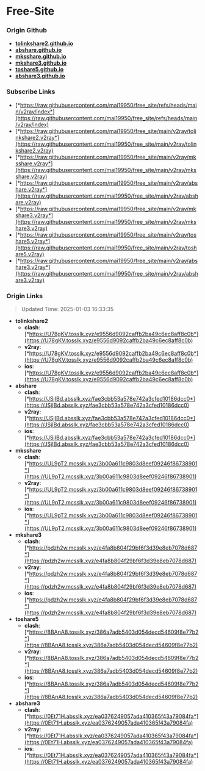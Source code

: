 # Free-Site

### Origin Github

- [**tolinkshare2.github.io**](https://github.com/tolinkshare2/tolinkshare2.github.io)
- [**abshare.github.io**](https://github.com/abshare/abshare.github.io)
- [**mksshare.github.io**](https://github.com/mksshare/mksshare.github.io)
- [**mkshare3.github.io**](https://github.com/mkshare3/mkshare3.github.io)
- [**toshare5.github.io**](https://github.com/toshare5/toshare5.github.io)
- [**abshare3.github.io**](https://github.com/abshare3/abshare3.github.io)

### Subscribe Links

- [*https://raw.githubusercontent.com/mai19950/free_site/refs/heads/main/v2ray/index*](https://raw.githubusercontent.com/mai19950/free_site/refs/heads/main/v2ray/index)
- [*https://raw.githubusercontent.com/mai19950/free_site/main/v2ray/tolinkshare2.v2ray*](https://raw.githubusercontent.com/mai19950/free_site/main/v2ray/tolinkshare2.v2ray)
- [*https://raw.githubusercontent.com/mai19950/free_site/main/v2ray/mksshare.v2ray*](https://raw.githubusercontent.com/mai19950/free_site/main/v2ray/mksshare.v2ray)
- [*https://raw.githubusercontent.com/mai19950/free_site/main/v2ray/abshare.v2ray*](https://raw.githubusercontent.com/mai19950/free_site/main/v2ray/abshare.v2ray)
- [*https://raw.githubusercontent.com/mai19950/free_site/main/v2ray/mkshare3.v2ray*](https://raw.githubusercontent.com/mai19950/free_site/main/v2ray/mkshare3.v2ray)
- [*https://raw.githubusercontent.com/mai19950/free_site/main/v2ray/toshare5.v2ray*](https://raw.githubusercontent.com/mai19950/free_site/main/v2ray/toshare5.v2ray)
- [*https://raw.githubusercontent.com/mai19950/free_site/main/v2ray/abshare3.v2ray*](https://raw.githubusercontent.com/mai19950/free_site/main/v2ray/abshare3.v2ray)

### Origin Links

> Updated Time: 2025-01-03 16:33:35

- **tolinkshare2**
  - **clash**: [*https://U78gKV.tosslk.xyz/e9556d9092caffb2ba49c6ec8aff8c0b*](https://U78gKV.tosslk.xyz/e9556d9092caffb2ba49c6ec8aff8c0b)
  - **v2ray**: [*https://U78gKV.tosslk.xyz/e9556d9092caffb2ba49c6ec8aff8c0b*](https://U78gKV.tosslk.xyz/e9556d9092caffb2ba49c6ec8aff8c0b)
  - **ios**: [*https://U78gKV.tosslk.xyz/e9556d9092caffb2ba49c6ec8aff8c0b*](https://U78gKV.tosslk.xyz/e9556d9092caffb2ba49c6ec8aff8c0b)
- **abshare**
  - **clash**: [*https://JSjIBd.absslk.xyz/fae3cbb53a578e742a3cfed10186dcc0*](https://JSjIBd.absslk.xyz/fae3cbb53a578e742a3cfed10186dcc0)
  - **v2ray**: [*https://JSjIBd.absslk.xyz/fae3cbb53a578e742a3cfed10186dcc0*](https://JSjIBd.absslk.xyz/fae3cbb53a578e742a3cfed10186dcc0)
  - **ios**: [*https://JSjIBd.absslk.xyz/fae3cbb53a578e742a3cfed10186dcc0*](https://JSjIBd.absslk.xyz/fae3cbb53a578e742a3cfed10186dcc0)
- **mksshare**
  - **clash**: [*https://UL9pT2.mcsslk.xyz/3b00a611c9803d8eef09246f86738901*](https://UL9pT2.mcsslk.xyz/3b00a611c9803d8eef09246f86738901)
  - **v2ray**: [*https://UL9pT2.mcsslk.xyz/3b00a611c9803d8eef09246f86738901*](https://UL9pT2.mcsslk.xyz/3b00a611c9803d8eef09246f86738901)
  - **ios**: [*https://UL9pT2.mcsslk.xyz/3b00a611c9803d8eef09246f86738901*](https://UL9pT2.mcsslk.xyz/3b00a611c9803d8eef09246f86738901)
- **mkshare3**
  - **clash**: [*https://pdzh2w.mcsslk.xyz/e4fa8b804f29bf6f3d39e8eb7078d687*](https://pdzh2w.mcsslk.xyz/e4fa8b804f29bf6f3d39e8eb7078d687)
  - **v2ray**: [*https://pdzh2w.mcsslk.xyz/e4fa8b804f29bf6f3d39e8eb7078d687*](https://pdzh2w.mcsslk.xyz/e4fa8b804f29bf6f3d39e8eb7078d687)
  - **ios**: [*https://pdzh2w.mcsslk.xyz/e4fa8b804f29bf6f3d39e8eb7078d687*](https://pdzh2w.mcsslk.xyz/e4fa8b804f29bf6f3d39e8eb7078d687)
- **toshare5**
  - **clash**: [*https://8BAnA8.tosslk.xyz/386a7adb5403d054decd54609f8e77b2*](https://8BAnA8.tosslk.xyz/386a7adb5403d054decd54609f8e77b2)
  - **v2ray**: [*https://8BAnA8.tosslk.xyz/386a7adb5403d054decd54609f8e77b2*](https://8BAnA8.tosslk.xyz/386a7adb5403d054decd54609f8e77b2)
  - **ios**: [*https://8BAnA8.tosslk.xyz/386a7adb5403d054decd54609f8e77b2*](https://8BAnA8.tosslk.xyz/386a7adb5403d054decd54609f8e77b2)
- **abshare3**
  - **clash**: [*https://0Et71H.absslk.xyz/ea0376249057ada410365f43a79084fa*](https://0Et71H.absslk.xyz/ea0376249057ada410365f43a79084fa)
  - **v2ray**: [*https://0Et71H.absslk.xyz/ea0376249057ada410365f43a79084fa*](https://0Et71H.absslk.xyz/ea0376249057ada410365f43a79084fa)
  - **ios**: [*https://0Et71H.absslk.xyz/ea0376249057ada410365f43a79084fa*](https://0Et71H.absslk.xyz/ea0376249057ada410365f43a79084fa)
